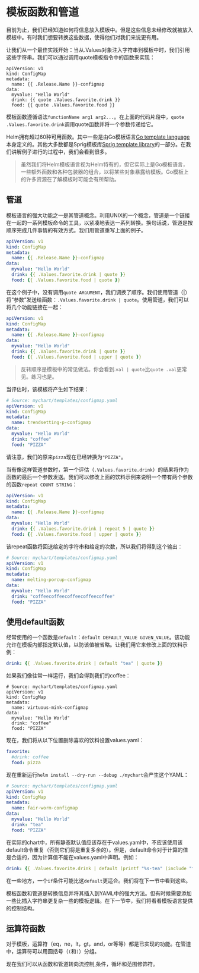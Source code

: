 # 模板函数和管道

目前为止，我们已经知道如何将信息放入模板中。但是这些信息未经修改就被放入模板中。有时我们想要转换这些数据，使得他们对我们来说更有用。

让我们从一个最佳实践开始：当从.Values对象注入字符串到模板中时，我们引用这些字符串。我们可以通过调用quote模板指令中的函数来实现：

```
apiVersion: v1
kind: ConfigMap
metadata:
  name: {{ .Release.Name }}-configmap
data:
  myvalue: "Hello World"
  drink: {{ quote .Values.favorite.drink }}
  food: {{ quote .Values.favorite.food }}
```

模板函数遵循语法`functionName arg1 arg2...`。在上面的代码片段中，`quote .Values.favorite.drink`调用quote函数并将一个参数传递给它。

Helm拥有超过60种可用函数。其中一些是由Go模板语言[Go template language](https://godoc.org/text/template) 本身定义的。其他大多数都是Sprig模板库[Sprig template library](https://godoc.org/github.com/Masterminds/sprig)的一部分。在我们讲解例子进行的过程中，我们会看到很多。

> 虽然我们将Helm模板语言视为Helm特有的，但它实际上是Go模板语言，一些额外函数和各种包装器的组合，以将某些对象暴露给模板。Go模板上的许多资源在了解模板时可能会有所帮助。

## 管道

模板语言的强大功能之一是其管道概念。利用UNIX的一个概念，管道是一个链接在一起的一系列模板命令的工具，以紧凑地表达一系列转换。换句话说，管道是按顺序完成几件事情的有效方式。我们用管道重写上面的例子。

```yaml
apiVersion: v1
kind: ConfigMap
metadata:
  name: {{ .Release.Name }}-configmap
data:
  myvalue: "Hello World"
  drink: {{ .Values.favorite.drink | quote }}
  food: {{ .Values.favorite.food | quote }}
```

在这个例子中，没有调用`quote ARGUMENT`，我们调换了顺序。我们使用管道（|）将“参数”发送给函数：`.Values.favorite.drink | quote`。使用管道，我们可以将几个功能链接在一起：

```yaml
apiVersion: v1
kind: ConfigMap
metadata:
  name: {{ .Release.Name }}-configmap
data:
  myvalue: "Hello World"
  drink: {{ .Values.favorite.drink | quote }}
  food: {{ .Values.favorite.food | upper | quote }}
```
> 反转顺序是模板中的常见做法。你会看到.`val | quote`比`quote .val`更常见。练习也是。

当评估时，该模板将产生如下结果：

```yaml
# Source: mychart/templates/configmap.yaml
apiVersion: v1
kind: ConfigMap
metadata:
  name: trendsetting-p-configmap
data:
  myvalue: "Hello World"
  drink: "coffee"
  food: "PIZZA"
```

请注意，我们的原来`pizza`现在已经转换为`"PIZZA"`。

当有像这样管道参数时，第一个评估（`.Values.favorite.drink`）的结果将作为函数的最后一个参数发送。我们可以修改上面的饮料示例来说明一个带有两个参数的函数`repeat COUNT STRING`：


```yaml
apiVersion: v1
kind: ConfigMap
metadata:
  name: {{ .Release.Name }}-configmap
data:
  myvalue: "Hello World"
  drink: {{ .Values.favorite.drink | repeat 5 | quote }}
  food: {{ .Values.favorite.food | upper | quote }}
```

该repeat函数将回送给定的字符串和给定的次数，所以我们将得到这个输出：

```yaml
# Source: mychart/templates/configmap.yaml
apiVersion: v1
kind: ConfigMap
metadata:
  name: melting-porcup-configmap
data:
  myvalue: "Hello World"
  drink: "coffeecoffeecoffeecoffeecoffee"
  food: "PIZZA"
```

## 使用default函数

经常使用的一个函数是`default`：`default DEFAULT_VALUE GIVEN_VALUE`。该功能允许在模板内部指定默认值，以防该值被省略。让我们用它来修改上面的饮料示例：

```yaml
drink: {{ .Values.favorite.drink | default "tea" | quote }}
```

如果我们像往常一样运行，我们会得到我们的coffee：


```
# Source: mychart/templates/configmap.yaml
apiVersion: v1
kind: ConfigMap
metadata:
  name: virtuous-mink-configmap
data:
  myvalue: "Hello World"
  drink: "coffee"
  food: "PIZZA"
```

现在，我们将从以下位置删除喜欢的饮料设置values.yaml：

```yaml
favorite:
  #drink: coffee
  food: pizza
```

现在重新运行`helm install --dry-run --debug ./mychart`会产生这个YAML：

```yaml
# Source: mychart/templates/configmap.yaml
apiVersion: v1
kind: ConfigMap
metadata:
  name: fair-worm-configmap
data:
  myvalue: "Hello World"
  drink: "tea"
  food: "PIZZA"
```

在实际的chart中，所有静态默认值应该存在于values.yaml中，不应该使用该default命令重复（否则它们将是重复多余的）。但是，default命令对于计算的值是合适的，因为计算值不能在values.yaml中声明。例如：

```yaml
drink: {{ .Values.favorite.drink | default (printf "%s-tea" (include "fullname" .)) }}
```

在一些地方，一个`if`条件可能比这`default`更适合。我们将在下一节中看到这些。

模板函数和管道是转换信息并将其插入到YAML中的强大方法。但有时候需要添加一些比插入字符串更复杂一些的模板逻辑。在下一节中，我们将看看模板语言提供的控制结构。

## 运算符函数

对于模板，运算符（eq，ne，lt，gt，and，or等等）都是已实现的功能。在管道中，运算符可以用圆括号（`(`和`)`）分组。

现在我们可以从函数和管道转向流控制,条件，循环和范围修饰符。
